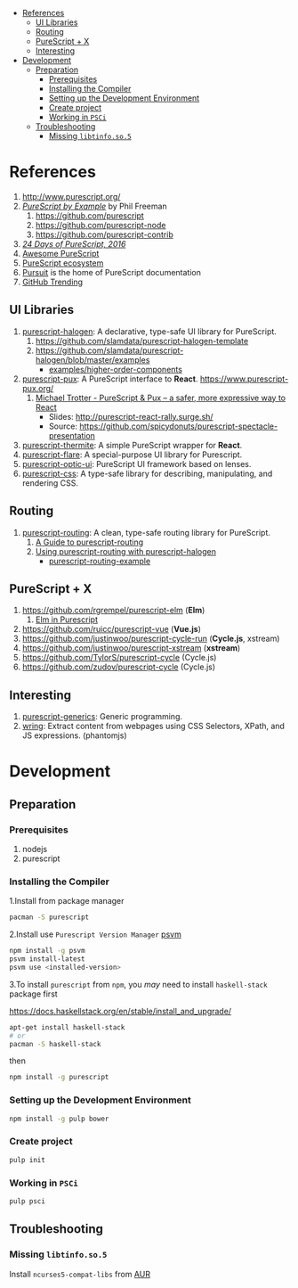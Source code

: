 - [References](#org143854d)
  - [UI Libraries](#org4c4dfff)
  - [Routing](#org9b116b7)
  - [PureScript + X](#org937a627)
  - [Interesting](#orgbd25138)
- [Development](#orga32df79)
  - [Preparation](#org6a8bafa)
    - [Prerequisites](#orgf19d558)
    - [Installing the Compiler](#org7d35746)
    - [Setting up the Development Environment](#orgdeada3f)
    - [Create project](#org6d68d5a)
    - [Working in `PSCi`](#org38ac40d)
  - [Troubleshooting](#org5beb825)
    - [Missing `libtinfo.so.5`](#org24c4050)



<a id="org143854d"></a>

# References

1.  <http://www.purescript.org/>
2.  [*PureScript by Example*](https://leanpub.com/purescript) by Phil Freeman
    1.  <https://github.com/purescript>
    2.  <https://github.com/purescript-node>
    3.  <https://github.com/purescript-contrib>
3.  [*24 Days of PureScript, 2016*](https://github.com/paf31/24-days-of-purescript-2016)
4.  [Awesome PureScript](https://github.com/passy/awesome-purescript)
5.  [PureScript ecosystem](https://github.com/xgrommx/purescript-ecosystem)
6.  [Pursuit](https://pursuit.purescript.org) is the home of PureScript documentation
7.  [GitHub Trending](https://github.com/trending/purescript)


<a id="org4c4dfff"></a>

## UI Libraries

1.  [purescript-halogen](https://github.com/slamdata/purescript-halogen): A declarative, type-safe UI library for PureScript.
    1.  <https://github.com/slamdata/purescript-halogen-template>
    2.  <https://github.com/slamdata/purescript-halogen/blob/master/examples>
        -   [examples/higher-order-components](https://github.com/slamdata/purescript-halogen/blob/master/examples/higher-order-components)
2.  [purescript-pux](https://github.com/alexmingoia/purescript-pux): A PureScript interface to **React**. <https://www.purescript-pux.org/>
    1.  [Michael Trotter - PureScript & Pux &#x2013; a safer, more expressive way to React](https://www.youtube.com/watch?v=MvAiOTJNLNQ)
        -   Slides: <http://purescript-react-rally.surge.sh/>
        -   Source: <https://github.com/spicydonuts/purescript-spectacle-presentation>
3.  [purescript-thermite](https://github.com/paf31/purescript-thermite): A simple PureScript wrapper for **React**.
4.  [purescript-flare](https://github.com/sharkdp/purescript-flare): A special-purpose UI library for Purescript.
5.  [purescript-optic-ui](https://github.com/zrho/purescript-optic-ui): PureScript UI framework based on lenses.
6.  [purescript-css](https://github.com/slamdata/purescript-css): A type-safe library for describing, manipulating, and rendering CSS.


<a id="org9b116b7"></a>

## Routing

1.  [purescript-routing](https://github.com/slamdata/purescript-routing): A clean, type-safe routing library for PureScript.
    1.  [A Guide to purescript-routing](https://github.com/slamdata/purescript-routing/blob/master/GUIDE.md)
    2.  [Using purescript-routing with purescript-halogen](http://www.parsonsmatt.org/2015/10/22/purescript_router.html)
        -   [purescript-routing-example](https://github.com/parsonsmatt/purescript-routing-example)


<a id="org937a627"></a>

## PureScript + X

1.  <https://github.com/rgrempel/purescript-elm> (**Elm**)
    1.  [Elm in Purescript](https://www.youtube.com/watch?v=O_kWwaghZ9U)
2.  <https://github.com/ruicc/purescript-vue> (**Vue.js**)
3.  <https://github.com/justinwoo/purescript-cycle-run> (**Cycle.js**, xstream)
4.  <https://github.com/justinwoo/purescript-xstream> (**xstream**)
5.  <https://github.com/TylorS/purescript-cycle> (Cycle.js)
6.  <https://github.com/zudov/purescript-cycle> (Cycle.js)


<a id="orgbd25138"></a>

## Interesting

1.  [purescript-generics](https://github.com/purescript/purescript-generics): Generic programming.
2.  [wring](https://github.com/osener/wring): Extract content from webpages using CSS Selectors, XPath, and JS expressions. (phantomjs)


<a id="orga32df79"></a>

# Development


<a id="org6a8bafa"></a>

## Preparation


<a id="orgf19d558"></a>

### Prerequisites

1.  nodejs
2.  purescript


<a id="org7d35746"></a>

### Installing the Compiler

1.Install from package manager

```bash
pacman -S purescript
```

2.Install use `Purescript Version Manager` [psvm](https://github.com/ThomasCrevoisier/psvm-js)

```bash
npm install -g psvm
psvm install-latest
psvm use <installed-version>
```

3.To install `purescript` from `npm`, you *may* need to install `haskell-stack` package first

<https://docs.haskellstack.org/en/stable/install_and_upgrade/>

```bash
apt-get install haskell-stack
# or
pacman -S haskell-stack
```

then

```bash
npm install -g purescript
```


<a id="orgdeada3f"></a>

### Setting up the Development Environment

```bash
npm install -g pulp bower
```


<a id="org6d68d5a"></a>

### Create project

```bash
pulp init
```


<a id="org38ac40d"></a>

### Working in `PSCi`

```bash
pulp psci
```


<a id="org5beb825"></a>

## Troubleshooting


<a id="org24c4050"></a>

### Missing `libtinfo.so.5`

Install `ncurses5-compat-libs` from [AUR](https://aur.archlinux.org/packages/ncurses5-compat-libs/)
